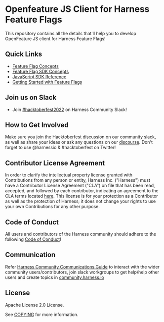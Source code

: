 # Openfeature JS Client for Harness Feature Flags

This repository contains all the details that'll help you to develop OpenFeature JS client for Harness Feature Flags! 

## Quick Links
- [Feature Flag Concepts](https://ngdocs.harness.io/article/7n9433hkc0-cf-feature-flag-overview)
- [Feature Flag SDK Concepts](https://ngdocs.harness.io/article/rvqprvbq8f-client-side-and-server-side-sdks)
- [JavaScript SDK Reference](https://docs.harness.io/article/bmlvsxhp13-java-script-sdk-references)
- [Getting Started with Feature Flags](https://docs.harness.io/article/0a2u2ppp8s-getting-started-with-feature-flags)

## Join us on Slack
- Join [#hacktoberfest2022](https://harnesscommunity.slack.com/archives/C0422KEFLN7) on Harness Community Slack!

## How to Get Involved

Make sure you join the Hacktoberfest discussion on our community slack, as well as share your ideas or ask any questions on our [discourse](https://community.harness.io). Don't forget to use @harnessio & #hacktoberfest on Twitter! 

## Contributor License Agreement

In order to clarify the intellectual property license granted with Contributions from any person or entity, Harness Inc. ("Harness") must have a Contributor License Agreement ("CLA") on file that has been read, accepted, and followed by each contributor, indicating an agreement to the CLA terms located [here](https://github.com/harness-community/overview/blob/main/Contributor_License_Agreement.md). This license is for your protection as a Contributor as well as the protection of Harness; it does not change your rights to use your own Contributions for any other purpose.

## Code of Conduct

All users and contributors of the Harness community should adhere to the following [Code of Conduct](https://github.com/harness/community/blob/main/CODE_OF_CONDUCT.md)!

## Communication

Refer [Harness Community Communications Guide](https://github.com/harness-community/overview/blob/main/community_communication_guide.rst) to interact with the wider community users/contributors, join slack workgroups to get help/help other users and create topics in [community.harness.io](https://community.harness.io)

## License

Apache License 2.0 License. 

See [COPYING](LICENSE) for more information.
